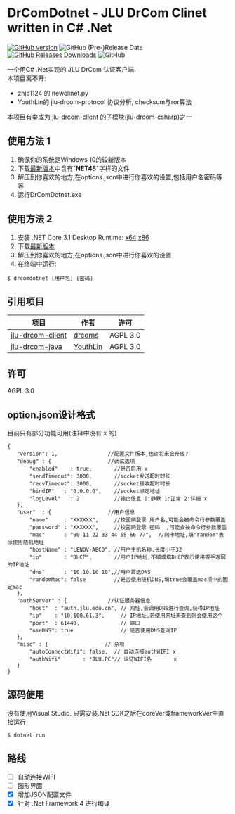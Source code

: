 # DrComDotnet - JLU DrCom Clinet written in C# .Net

[![GitHub version](https://img.shields.io/github/v/release/leviolet/DrComDotnet?include_prereleases&style=flat-square)](https://github.com/leviolet/DrComDotnet/releases/)
![GitHub (Pre-)Release Date](https://img.shields.io/github/release-date-pre/leviolet/DrComDotnet?style=flat-square)
[![GitHub Releases Downloads](https://img.shields.io/github/downloads/leviolet/DrComDotnet/total?style=flat-square&color=blue)](https://github.com/leviolet/DrComDotnet/releases/latest)
![GitHub](https://img.shields.io/github/license/leviolet/DrComDotnet?color=blue&style=flat-square)

一个用C# .Net实现的 JLU DrCom 认证客户端.  
本项目离不开:  
- zhjc1124 的 newclinet.py
- YouthLin的 jlu-drcom-protocol 协议分析, checksum与ror算法

本项目有幸成为 [jlu-drcom-client](https://github.com/drcoms/jlu-drcom-client) 的子模块(jlu-drcom-csharp)之一


## 使用方法 1

1. 确保你的系统是Windows 10的较新版本
2. 下载[最新版本](https://github.com/leviolet/DrComDotnet/releases/latest)中含有"**NET48**"字样的文件
3. 解压到你喜欢的地方,在options.json中进行你喜欢的设置,包括用户名密码等等
4. 运行DrComDotnet.exe

## 使用方法 2

1. 安装 .NET Core 3.1 Desktop Runtime: [x64](https://dotnet.microsoft.com/download/dotnet-core/thank-you/runtime-desktop-3.1.7-windows-x64-installer) [x86](https://dotnet.microsoft.com/download/dotnet-core/thank-you/runtime-desktop-3.1.7-windows-x86-installer)
2. 下载[最新版本](https://github.com/leviolet/DrComDotnet/releases/latest)
3. 解压到你喜欢的地方,在options.json中进行你喜欢的设置
4. 在终端中运行:  
 ```Shell 
 $ drcomdotnet [用户名] [密码]
 ```

## 引用项目

| 项目                                                                                    | 作者                                    | 许可     |
| --------------------------------------------------------------------------------------- | --------------------------------------- | -------- |
| [jlu-drcom-client](https://github.com/drcoms/jlu-drcom-client)                          | [drcoms](YouthLindrcoms)                | AGPL 3.0 |
| [jlu-drcom-java](https://github.com/drcoms/jlu-drcom-client/tree/master/jlu-drcom-java) | [YouthLin](https://github.com/YouthLin) | AGPL 3.0 |

## 许可

AGPL 3.0

## option.json设计格式

目前只有部分功能可用(注释中没有 x 的)

```JSONC
{
   "version": 1,                //配置文件版本,也许将来会升级?
   "debug" : {                  //调试选项
       "enabled"    : true,       //是否启用 x
       "sendTimeout": 3000,       //socket发送超时时长
       "recvTimeout": 3000,       //socket接收超时时长
       "bindIP"   : "0.0.0.0",    //socket绑定地址
       "logLevel"   : 2           //输出信息 0:静默 1:正常 2:详细 x
   },
   "user"  : {                  //用户信息
       "name"     : "XXXXXX",     //校园网登录 用户名,可能会被命令行参数覆盖
       "password" : "XXXXXX",     //校园网登录 密码  ,可能会被命令行参数覆盖
       "mac"      : "00-11-22-33-44-55-66-77",  //网卡地址,填"random"表示使用随机地址
       "hostName" : "LENOV-ABCD", //用户主机名称,长度小于32
       "ip"       : "DHCP",       //用户IP地址,不填或填DHCP表示使用握手返回的IP地址
       "dns"      : "10.10.10.10",//用户首选DNS
       "randomMac": false         //是否使用随机DNS,填true会覆盖mac项中的固定mac
   },
   "authServer" : {             //认证服务器信息
       "host"  : "auth.jlu.edu.cn", // 网址,会调用DNS进行查询,获得IP地址
       "ip"    : "10.100.61.3",     // IP地址,若使用网址未查到则会使用这个
       "port"  : 61440,             // 端口
       "useDNS": true               // 是否使用DNS查询IP
   },
   "misc" : {                  // 杂项
       "autoConnectWifi": false,  // 自动连接authWIFI x
       "authWifi"       : "JLU.PC"// 认证WIFI名       x
   }
}
```

## 源码使用

没有使用Visual Studio. 只需安装.Net SDK之后在coreVer或frameworkVer中直接运行 

 ```Shell 
 $ dotnet run
 ```

## 路线

- [ ] 自动连接WIFI
- [ ] 图形界面
- [x] 增加JSON配置文件
- [x] 针对 .Net Framework 4 进行编译